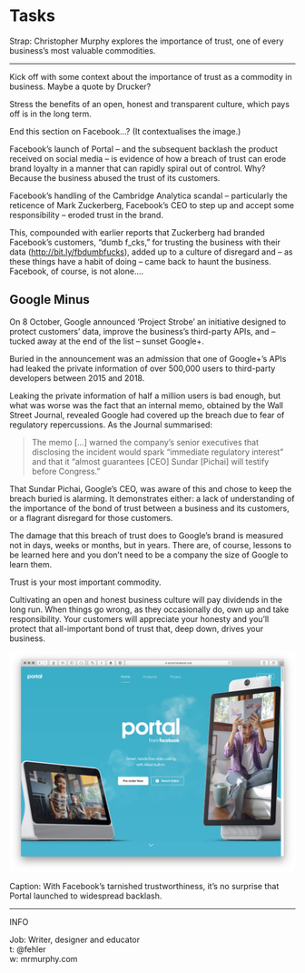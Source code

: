 Tasks
=====

<!-- Word Count: 470-520 Words (Image.) -->

Strap: Christopher Murphy explores the importance of trust, one of every business’s most valuable commodities.


----

<!-- 530 Words in last article. ~265 X 2 -->

Kick off with some context about the importance of trust as a commodity in business. Maybe a quote by Drucker?

Stress the benefits of an open, honest and transparent culture, which pays off is in the long term.

End this section on Facebook…? (It contextualises the image.)

Facebook’s launch of Portal – and the subsequent backlash the product received on social media – is evidence of how a breach of trust can erode brand loyalty in a manner that can rapidly spiral out of control. Why? Because the business abused the trust of its customers.

Facebook’s handling of the Cambridge Analytica scandal – particularly the reticence of Mark Zuckerberg, Facebook’s CEO to step up and accept some responsibility – eroded trust in the brand.

This, compounded with earlier reports that Zuckerberg had branded Facebook’s customers, “dumb f_cks,” for trusting the business with their data (http://bit.ly/fbdumbfucks), added up to a culture of disregard and – as these things have a habit of doing – came back to haunt the business. Facebook, of course, is not alone….


Google Minus
------------

On 8 October, Google announced ‘Project Strobe’ an initiative designed to protect customers’ data, improve the business’s third-party APIs, and – tucked away at the end of the list – sunset Google+.

Buried in the announcement was an admission that one of Google+’s APIs had leaked the private information of over 500,000 users to third-party developers between 2015 and 2018.

Leaking the private information of half a million users is bad enough, but what was worse was the fact that an internal memo, obtained by the Wall Street Journal, revealed Google had covered up the breach due to fear of regulatory repercussions. As the Journal summarised:

> The memo […] warned the company’s senior executives that disclosing the incident would spark “immediate regulatory interest” and that it “almost guarantees [CEO] Sundar [Pichai] will testify before Congress.”

That Sundar Pichai, Google’s CEO, was aware of this and chose to keep the breach buried is alarming. It demonstrates either: a lack of understanding of the importance of the bond of trust between a business and its customers, or a flagrant disregard for those customers.

The damage that this breach of trust does to Google’s brand is measured not in days, weeks or months, but in years. There are, of course, lessons to be learned here and you don’t need to be a company the size of Google to learn them.

Trust is your most important commodity.

Cultivating an open and honest business culture will pay dividends in the long run. When things go wrong, as they occasionally do, own up and take responsibility. Your customers will appreciate your honesty and you’ll protect that all-important bond of trust that, deep down, drives your business.


<img src="facebook-portal.png" width="650">

Caption: With Facebook’s tarnished trustworthiness, it’s no surprise that Portal launched to widespread backlash.


----


INFO

Job: Writer, designer and educator  
t: @fehler  
w: mrmurphy.com  

